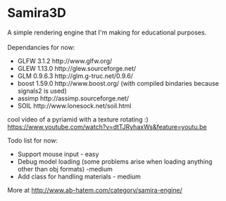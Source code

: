 # Samira3D
A simple rendering engine that I'm making for educational purposes.<br/><br/>
Dependancies for now:
<ul>
<li> GLFW 3.1.2 http://www.glfw.org/
<li> GLEW 1.13.0 http://glew.sourceforge.net/
<li> GLM 0.9.6.3 http://glm.g-truc.net/0.9.6/
<li> boost 1.59.0 http://www.boost.org/ (with compiled bindaries because signals2 is used)
<li> assimp http://assimp.sourceforge.net/
<li> SOIL http://www.lonesock.net/soil.html
</ul>

cool video of a pyriamid with a texture rotating :)
https://www.youtube.com/watch?v=dtTJRyhaxWs&feature=youtu.be

Todo list for now:
<ul>
<li> Support mouse input - easy
<li> Debug model loading (some problems arise when loading anything other than obj formats) -medium
<li> Add class for handling materials - medium
</ul>

More at http://www.ab-hatem.com/category/samira-engine/ 
